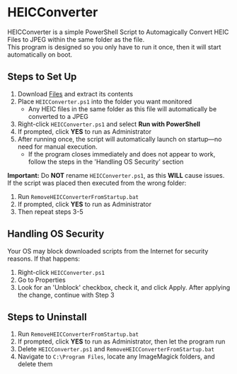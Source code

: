 # HEICConverter

HEICConverter is a simple PowerShell Script to Automagically Convert HEIC Files to JPEG within the same folder as the file.  
This program is designed so you only have to run it once, then it will start automatically on boot.

## Steps to Set Up

1. Download [Files](https://github.com/cpeyton78910/HEICConverter/archive/refs/heads/main.zip) and extract its contents
2. Place `HEICConverter.ps1` into the folder you want monitored
   - Any HEIC files in the same folder as this file will automatically be converted to a JPEG
3. Right-click `HEICConverter.ps1` and select **Run with PowerShell**
4. If prompted, click **YES** to run as Administrator
5. After running once, the script will automatically launch on startup—no need for manual execution.
   - If the program closes immediately and does not appear to work, follow the steps in the 'Handling OS Security' section

**Important:** Do **NOT** rename `HEICConverter.ps1`, as this **WILL** cause issues.  
If the script was placed then executed from the wrong folder:
1. Run `RemoveHEICConverterFromStartup.bat`
2. If prompted, click **YES** to run as Administrator
3. Then repeat steps 3-5

## Handling OS Security
Your OS may block downloaded scripts from the Internet for security reasons. If that happens:
1. Right-click `HEICConverter.ps1`
2. Go to Properties
3. Look for an 'Unblock' checkbox, check it, and click Apply. After applying the change, continue with Step 3

## Steps to Uninstall

1. Run `RemoveHEICConverterFromStartup.bat`
2. If prompted, click **YES** to run as Administrator, then let the program run
3. Delete `HEICConverter.ps1` and `RemoveHEICConverterFromStartup.bat`
4. Navigate to `C:\Program Files`, locate any ImageMagick folders, and delete them
